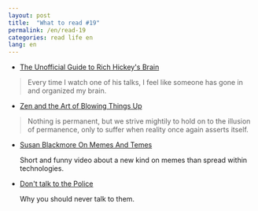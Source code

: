 ```yaml
---
layout: post
title:  "What to read #19"
permalink: /en/read-19
categories: read life en
lang: en
---
```


- [The Unofficial Guide to Rich Hickey's Brain](http://www.flyingmachinestudios.com/programming/the-unofficial-guide-to-rich-hickeys-brain/)

 > Every time I watch one of his talks, I feel like someone has gone in and
 > organized my brain.

- [Zen and the Art of Blowing Things Up](http://www.flyingmachinestudios.com/essays/zen-joker/)

 > Nothing is permanent, but we strive mightily to hold on to the illusion of
 > permanence, only to suffer when reality once again asserts itself.

- [Susan Blackmore On Memes And Temes](https://www.ted.com/talks/susan_blackmore_on_memes_and_temes)

  Short and funny video about a new kind on memes than spread within
  technologies.

- [Don't talk to the Police](https://www.youtube.com/watch?v=d-7o9xYp7eE)

  Why you should never talk to them.
